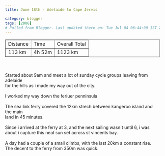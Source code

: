 ```yaml
---
title: June 18th - Adelaide to Cape Jervis

category: blogger
tags: [2006]
# Pulled from Blogger. Last updated there on: Tue Jul 04 06:44:00 IST 2006
---
```

<table border="1"><tbody><tr><td>Distance</td><td>Time</td><td>Overall Total</td></tr><tr><td>113 km</td><td>4h 52m</td><td>1123 km</td></tr></tbody></table><br /><br />Started about 9am and meet a lot of sunday cycle groups leaving from adelaide<br />for the hills as i made my way out of the city.<br /><br />I worked my way down the feriuer penninsula<br /><br />The sea link ferry covered the 12km strech between kangeroo island and the main<br />land in 45 minutes.<br /><br />Since i arrived at the ferry at 3, and the next sailing wasn't until 6, i was about i capture this neat sun set across st vincents bay.<br /><br />A day had a couple of a small climbs, with the last 20km a constant rise. The decent to the ferry from 350m was quick.
